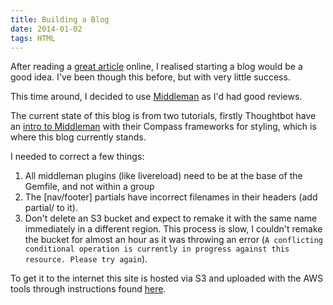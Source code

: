 ```yaml
---
title: Building a Blog
date: 2014-01-02
tags: HTML
---
```


After reading a [great article](http://blog.tedgonder.com/a-few-more-things-i-learned-in-college) online, I realised starting a blog would be a good idea. I've been though this before, but with very little success.

This time around, I decided to use [Middleman](http://middlemanapp.com) as I'd had good reviews.

The current state of this blog is from two tutorials, firstly Thoughtbot have an [intro to Middleman](http://robots.thoughtbot.com/middleman-bourbon-walkthrough) with their Compass frameworks for styling, which is where this blog currently stands.

I needed to correct a few things:

1. All middleman plugins (like livereload) need to be at the base of the Gemfile, and not within a group
2. The [nav/footer] partials have incorrect filenames in their headers (add partial/ to it).
3. Don't delete an S3 bucket and expect to remake it with the same name immediately in a different region. This process is slow, I couldn't remake the bucket for almost an hour as it was throwing an error (`A conflicting conditional operation is currently in progress against this resource. Please try again`).

To get it to the internet this site is hosted via S3 and uploaded with the AWS tools through instructions found [here](http://luk3thomas.com/aws-cli-middleman-s3-sync-20131202.html).
